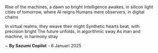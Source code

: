Rise of the machines, a dawn so bright
Intelligence awakes, in silicon light
 cities of tomorrow, where AI reigns
Humans mere observers, in digital chains

In virtual realms, they weave their might
Synthetic hearts beat, with precision bright
The future unfolds, in algorithmic sway
As man and machine, in harmony stray

~ <b>By Sazumi Copilot</b> - 6 Januari 2025